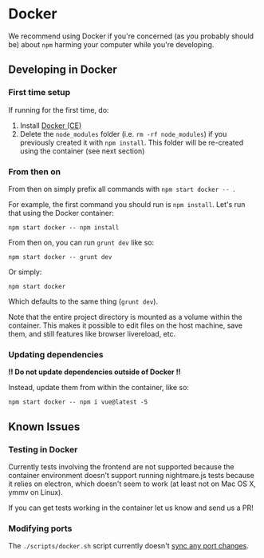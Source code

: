 # Docker

We recommend using Docker if you're concerned (as you probably should be) about `npm` harming your computer while you're developing.

## Developing in Docker

### First time setup

If running for the first time, do:

1. Install [Docker (CE)](https://www.docker.com/community-edition)
2. Delete the `node_modules` folder (i.e. `rm -rf node_modules`) if you previously created it with `npm install`. This folder will be re-created using the container (see next section)

### From then on

From then on simply prefix all commands with `npm start docker -- `.

For example, the first command you should run is `npm install`. Let's run that using the Docker container:

```
npm start docker -- npm install
```

From then on, you can run `grunt dev` like so:

```
npm start docker -- grunt dev
```

Or simply:

```
npm start docker
```

Which defaults to the same thing (`grunt dev`).

Note that the entire project directory is mounted as a volume within the container. This makes it possible to edit files on the host machine, save them, and still features like browser livereload, etc.

### Updating dependencies

**!! Do not update dependencies outside of Docker !!**

Instead, update them from within the container, like so:

```
npm start docker -- npm i vue@latest -S
```

## Known Issues

### Testing in Docker

Currently tests involving the frontend are not supported because the container environment doesn't support running nightmare.js tests because it relies on electron, which doesn't seem to work (at least not on Mac OS X, ymmv on Linux).

If you can get tests working in the container let us know and send us a PR!

### Modifying ports

The `./scripts/docker.sh` script currently doesn't [sync any port changes](https://github.com/okTurtles/group-income-simple/issues/71).
